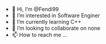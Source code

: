 - 👋 Hi, I’m @Fendi99
- 👀 I’m interested in Software Enginer
- 🌱 I’m currently learning C++
- 💞️ I’m looking to collaborate on none
- 📫 How to reach me ...

<!---
Fendi99/Fendi99 is a ✨ special ✨ repository because its `README.md` (this file) appears on your GitHub profile.
You can click the Preview link to take a look at your changes.
--->
